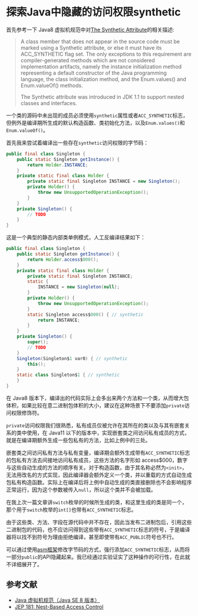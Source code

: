 # 探索Java中隐藏的访问权限synthetic

首先参考一下 Java8 虚拟机规范中对[The Synthetic Attribute](https://docs.oracle.com/javase/specs/jvms/se8/html/jvms-4.html#jvms-4.7.8)的相关描述:

> A class member that does not appear in the source code must be marked using a Synthetic attribute, or else it must have its ACC_SYNTHETIC flag set. The only exceptions to this requirement are compiler-generated methods which are not considered implementation artifacts, namely the instance initialization method representing a default constructor of the Java programming language, the class initialization method, and the Enum.values() and Enum.valueOf() methods.
>
> The Synthetic attribute was introduced in JDK 1.1 to support nested classes and interfaces.

一个类的源码中未出现的成员必须使用`synthetic`属性或者`ACC_SYNTHETIC`标志，但例外是编译期所生成的默认构造函数、类初始化方法，以及`Enum.values()`和`Enum.valueOf()`。

首先我来尝试着编译出一些存在`synthetic`访问权限的字节码：

``` java
public final class Singleton {
    public static Singleton getInstance() {
        return Holder.INSTANCE;
    }
    private static final class Holder {
        private static final Singleton INSTANCE = new Singleton();
        private Holder() {
            throw new UnsupportedOperationException();
        }
    }
    private Singleton() {
        // TODO
    }
}
```

这是一个典型的静态内部类单例模式，人工反编译结果如下：

``` java
public final class Singleton {
    public static Singleton getInstance() {
        return Holder.access$000();
    }
    private static final class Holder {
        private static final Singleton INSTANCE;
        static {
            INSTANCE = new Singleton(null);
        }
        private Holder() {
            throw new UnsupportedOperationException();
        }
        static Singleton access$000() { // synthetic
            return INSTANCE;
        }
    }
    private Singleton() {
        super();
        // TODO
    }
    Singleton(Singleton$1 var0) { // synthetic
        this();
    }
    static class Singleton$1 { // synthetic
    }
}
```

在 Java8 版本下，编译出的代码实际上会多出来两个方法和一个类，从而增大包体积，如果比较在意二进制包体积的大小，建议在这种场景下不要添加`private`访问权限修饰符。

`private`访问权限我们很熟悉，私有成员仅被允许在其所在的类以及与其有嵌套关系的类中使用，在 Java11 以下的版本中，实现嵌套类之间访问私有成员的方式，就是在编译期额外生成一些包私有的方法，比如上例中的三处。

嵌套类之间访问私有方法与私有变量，编译期会额外生成带有`ACC_SYNTHETIC`标志的包私有方法去间接地访问私有成员，这些方法的名字形如 access$000，数字与这些自动生成的方法的顺序有关。对于构造函数，由于其名称必然为`<init>`，无法用改名的方式实现，因此编译器会额外定义一个类，并以重载的方式自动生成包私有构造函数。实际上在编译后将上例中自动生成的类直接删除也不会影响程序正常运行，因为这个参数被传入`null`，所以这个类并不会被加载。

在我上次一篇文章讲`switch`枚举的时候所生成的类，和这里生成的类是同一个，那个用于`switch`枚举的`int[]`也带有`ACC_SYNTHETIC`标志。

由于这些类、方法、字段在源代码中并不存在，因此当发布二进制包后，引用这些二进制包的代码，也不应访问得到这些带有`ACC_SYNTHETIC`标志的符号，于是编译器将以找不到符号为理由拒绝编译，甚至即使带有`ACC_PUBLIC`符号也不行。

可以通过使用[asm框架](https://asm.ow2.io/)修改字节码的方式，强行添加`ACC_SYNTHETIC`标志，从而将一部分`public`的API隐藏起来。我已经通过实验证实了这种操作的可行性，在此就不详细展开了。

## 参考文献

- [Java 虚拟机规范（Java SE 8 版本）](https://docs.oracle.com/javase/specs/jvms/se8/html/index.html)
- [JEP 181: Nest-Based Access Control](http://openjdk.java.net/jeps/181)
